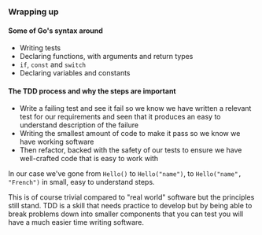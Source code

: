 ### Wrapping up
#### Some of Go's syntax around
+ Writing tests
+ Declaring functions, with arguments and return types
+ `if`, `const` and `switch`
+ Declaring variables and constants
#### The TDD process and why the steps are important
+ Write a failing test and see it fail so we know we have written a relevant test for our requirements and seen that it produces an easy to understand description of the failure
+ Writing the smallest amount of code to make it pass so we know we have working software
+ Then refactor, backed with the safety of our tests to ensure we have well-crafted code that is easy to work with

In our case we've gone from `Hello()` to `Hello("name")`, to `Hello("name", "French")` in small, easy to understand steps.

This is of course trivial compared to "real world" software but the principles still stand. TDD is a skill that needs practice to develop but by being able to break problems down into smaller components that you can test you will have a much easier time writing software.
